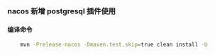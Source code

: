 ### nacos 新增 postgresql 插件使用

#### 编译命令
```bash
    mvn -Prelease-nacos -Dmaven.test.skip=true clean install -U
```